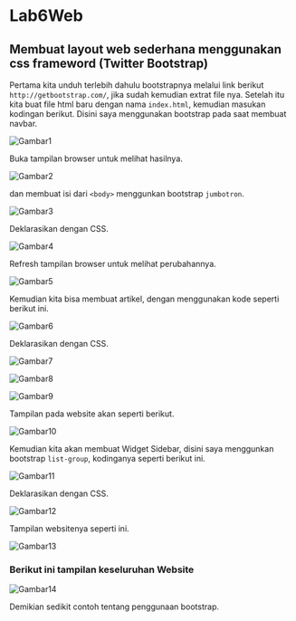 # Lab6Web

## Membuat layout web sederhana menggunakan css frameword (Twitter Bootstrap)

Pertama kita unduh terlebih dahulu bootstrapnya melalui link berikut `http://getbootstrap.com/`, jika sudah kemudian extrat file nya.
Setelah itu kita buat file html baru dengan nama `index.html`, kemudian masukan kodingan berikut.
Disini saya menggunakan bootstrap pada saat membuat navbar.

![Gambar1](screenshot/ss1.png)

Buka tampilan browser untuk melihat hasilnya.

![Gambar2](screenshot/ss2.png)

dan membuat isi dari `<body>` menggunkan bootstrap `jumbotron`.

![Gambar3](screenshot/ss3.png)

Deklarasikan dengan CSS.

![Gambar4](screenshot/ss3a.png)

Refresh tampilan browser untuk melihat perubahannya.

![Gambar5](screenshot/ss4.png)

Kemudian kita bisa membuat artikel, dengan menggunakan kode seperti berikut ini.

![Gambar6](screenshot/ss5.png)

Deklarasikan dengan CSS.

![Gambar7](screenshot/ss6.png)

![Gambar8](screenshot/ss7.png)

![Gambar9](screenshot/ss8.png)

Tampilan pada website akan seperti berikut.

![Gambar10](screenshot/ss9.png)

Kemudian kita akan membuat Widget Sidebar, disini saya menggunkan bootstrap `list-group`, kodinganya seperti berikut ini.

![Gambar11](screenshot/ss10.png)

Deklarasikan dengan CSS.

![Gambar12](screenshot/ss11.png)

Tampilan websitenya seperti ini.

![Gambar13](screenshot/ss12a.png)



### Berikut ini tampilan keseluruhan Website

![Gambar14](screenshot/ss12.png)

Demikian sedikit contoh tentang penggunaan bootstrap.